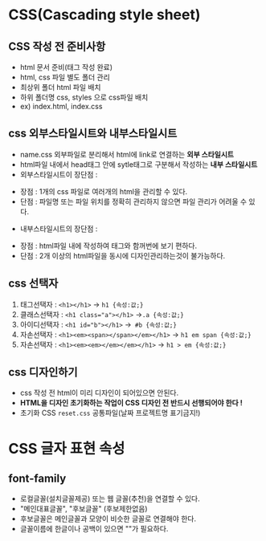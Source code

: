 # CSS(Cascading style sheet)
## CSS 작성 전 준비사항
* html 문서 준비(태그 작성 완료)
* html, css 파일 별도 폴더 관리
* 최상위 폴더 html 파일 배치
* 하위 폴더명 css, styles 으로 css파일 배치
* ex) index.html, index.css
## css 외부스타일시트와 내부스타일시트
* name.css 외부파일로 분리해서 html에 link로 연결하는 **외부 스타일시트**
* html파일 내에서 head태그 안에 sytle태그로 구분해서 작성하는 **내부 스타일시트**
* 외부스타일시트이 장단점 : 
- 장점 : 1개의 css 파일로 여러개의 html을 관리할 수 있다.
- 단점 : 파일명 또는 파일 위치를 정확히 관리하지 않으면 파일 관리가 어려울 수 있다.
* 내부스타일시트의 장단점 :
- 장점 : html파일 내에 작성하여 태그와 함꺼번에 보기 편하다. 
- 단점 : 2개 이상의 html파일을 동시에 디자인관리하는것이 불가능하다.
## css 선택자 
1. 태그선택자 : `<h1></h1>` -> `h1 {속성:값;}`
2. 클래스선택자 : `<h1 class="a"></h1>` ->`.a {속성:값;}`
2. 아이디선택자 : `<h1 id="b"></h1>` ->` #b {속성:값;}`
4. 자손선택자 : `<h1><em><span></span></em></h1>` -> `h1 em span {속성:값;}`
4. 자손선택자 : `<h1><em><em></em></em></h1>` -> `h1 > em {속성:값;}`
## css 디자인하기
* css 작성 전 html이 미리 디자인이 되어있으면 안된다. 
* **HTML을 디자인 초기화하는 작업이 CSS 디자인 전 반드시 선행되어야 한다 !**
* 초기화 CSS `reset.css` 공통파일(날짜 프로젝트명 표기금지!)
# CSS 글자 표현 속성
## font-family 
* 로컬글꼴(설치글꼴제공) 또는 웹 글꼴(추천)을 연결할 수 있다. 
* "메인대표글꼴", "후보글꼴" (후보제한없음)
* 후보글꼴은 메인글꼴과 모양이 비슷한 글꼴로 연결해야 한다. 
* 글꼴이름에 한글이나 공백이 있으면 ""가 필요하다. 